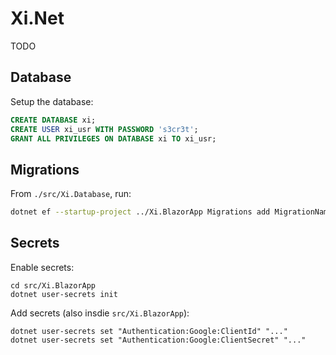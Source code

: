 # Xi.Net

TODO

## Database

Setup the database:

```sql
CREATE DATABASE xi;
CREATE USER xi_usr WITH PASSWORD 's3cr3t';
GRANT ALL PRIVILEGES ON DATABASE xi TO xi_usr;
```

## Migrations

From `./src/Xi.Database`, run:

```bash
dotnet ef --startup-project ../Xi.BlazorApp Migrations add MigrationName
```

## Secrets

Enable secrets:

```
cd src/Xi.BlazorApp
dotnet user-secrets init
```

Add secrets (also insdie `src/Xi.BlazorApp`):

```
dotnet user-secrets set "Authentication:Google:ClientId" "..."
dotnet user-secrets set "Authentication:Google:ClientSecret" "..."
```